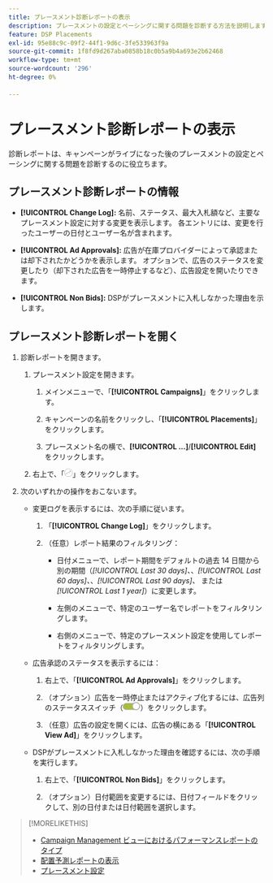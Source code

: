 ```yaml
---
title: プレースメント診断レポートの表示
description: プレースメントの設定とペーシングに関する問題を診断する方法を説明します。
feature: DSP Placements
exl-id: 95e88c9c-09f2-44f1-9d6c-3fe533963f9a
source-git-commit: 1f8fd9d267aba0858b18c0b5a9b4a693e2b62468
workflow-type: tm+mt
source-wordcount: '296'
ht-degree: 0%

---
```


# プレースメント診断レポートの表示

<!-- Does this really belong in the Campaign Management > Reports section or in the Placements section? -->

診断レポートは、キャンペーンがライブになった後のプレースメントの設定とペーシングに関する問題を診断するのに役立ちます。

## プレースメント診断レポートの情報

* **[!UICONTROL Change Log]:** 名前、ステータス、最大入札額など、主要なプレースメント設定に対する変更を表示します。 各エントリには、変更を行ったユーザーの日付とユーザー名が含まれます。

* **[!UICONTROL Ad Approvals]:** 広告が在庫プロバイダーによって承認または却下されたかどうかを表示します。 オプションで、広告のステータスを変更したり（却下された広告を一時停止するなど）、広告設定を開いたりできます。

* **[!UICONTROL Non Bids]:** DSPがプレースメントに入札しなかった理由を示します。

## プレースメント診断レポートを開く

1. 診断レポートを開きます。

   1. プレースメント設定を開きます。

      1. メインメニューで、「**[!UICONTROL Campaigns]**」をクリックします。

      1. キャンペーンの名前をクリックし、「**[!UICONTROL Placements]**」をクリックします。

      1. プレースメント名の横で、**[!UICONTROL ...]**/**[!UICONTROL Edit]** をクリックします。

   1. 右上で、「![ プレースメント診断 ](/help/dsp/assets/placement-diagnostics.png)」をクリックします。

1. 次のいずれかの操作をおこないます。

   * 変更ログを表示するには、次の手順に従います。

      1. 「**[!UICONTROL Change Log]**」をクリックします。

      1. （任意）レポート結果のフィルタリング：

         * 日付メニューで、レポート期間をデフォルトの過去 14 日間から別の期間（*[!UICONTROL Last 30 days]、*、*[!UICONTROL Last 60 days]、*、*[!UICONTROL Last 90 days]、* または *[!UICONTROL Last 1 year]*）に変更します。

         * 左側のメニューで、特定のユーザー名でレポートをフィルタリングします。

         * 右側のメニューで、特定のプレースメント設定を使用してレポートをフィルタリングします。

   * 広告承認のステータスを表示するには：

      1. 右上で、「**[!UICONTROL Ad Approvals]**」をクリックします。

      1. （オプション）広告を一時停止またはアクティブ化するには、広告列のステータススイッチ（![ ステータススイッチ ](/help/dsp/assets/status-switch.png)）をクリックします。

      1. （任意）広告の設定を開くには、広告の横にある「**[!UICONTROL View Ad]**」をクリックします。

   * DSPがプレースメントに入札しなかった理由を確認するには、次の手順を実行します。

      1. 右上で、「**[!UICONTROL Non Bids]**」をクリックします。

      1. （オプション）日付範囲を変更するには、日付フィールドをクリックして、別の日付または日付範囲を選択します。

<!-- Later, add link to >* Definitions for NBRs (Reading No Bid Reports (NBRs)) -->

>[!MORELIKETHIS]
>
>* [Campaign Management ビューにおけるパフォーマンスレポートのタイプ ](campaign-reports-about.md)
>* [ 配置予測レポートの表示 ](/help/dsp/campaign-management/reports/placement-forecast.md)
>* [ プレースメント設定 ](/help/dsp/campaign-management/placements/placement-settings.md)
